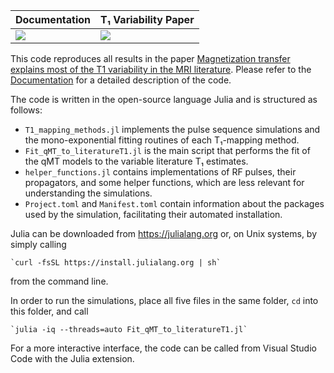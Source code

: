 | **Documentation**         | **T₁ Variability Paper**      |
|:------------------------- |:------------------------------|
| [![][docs-img]][docs-url] | [![][arXiv-img1]][arXiv-url1] |

This code reproduces all results in the paper [Magnetization transfer explains most of the T1 variability in the MRI literature][arXiv-url1]. Please refer to the [Documentation][docs-url] for a detailed description of the code.

The code is written in the open-source language Julia and is structured as follows:
- `T1_mapping_methods.jl` implements the pulse sequence simulations and the mono-exponential fitting routines of each T₁-mapping method.
- `Fit_qMT_to_literatureT1.jl` is the main script that performs the fit of the qMT models to the variable literature T₁ estimates.
- `helper_functions.jl` contains implementations of RF pulses, their propagators, and some helper functions, which are less relevant for understanding the simulations.
- `Project.toml` and `Manifest.toml` contain information about the packages used by the simulation, facilitating their automated installation.

Julia can be downloaded from https://julialang.org or, on Unix systems, by simply calling

    `curl -fsSL https://install.julialang.org | sh`

from the command line.

In order to run the simulations, place all five files in the same folder, `cd` into this folder, and call

    `julia -iq --threads=auto Fit_qMT_to_literatureT1.jl`

For a more interactive interface, the code can be called from Visual Studio Code with the Julia extension.

[docs-img]: https://img.shields.io/badge/docs-dev-blue.svg
[docs-url]: https://jakobasslaender.github.io/T1variability/dev/

[arXiv-img1]: https://img.shields.io/badge/arXiv-TODO-blue.svg
[arXiv-url1]: https://arxiv.org/pdf/TODO.pdf
